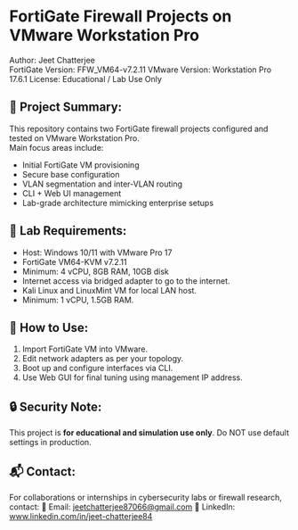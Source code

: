 FortiGate Firewall Projects on VMware Workstation Pro
=====================================================

Author: Jeet Chatterjee  
FortiGate Version: FFW_VM64-v7.2.11 
VMware Version: Workstation Pro 17.6.1 
License: Educational / Lab Use Only

🔰 Project Summary:
-------------------
This repository contains two FortiGate firewall projects configured and tested on VMware Workstation Pro.  
Main focus areas include:
- Initial FortiGate VM provisioning
- Secure base configuration
- VLAN segmentation and inter-VLAN routing
- CLI + Web UI management
- Lab-grade architecture mimicking enterprise setups

🧪 Lab Requirements:
--------------------
- Host: Windows 10/11 with VMware Pro 17
- FortiGate VM64-KVM v7.2.11 
- Minimum: 4 vCPU, 8GB RAM, 10GB disk
- Internet access via bridged adapter to go to the internet. 
- Kali Linux and LinuxMint VM for local LAN host. 
- Minimum: 1 vCPU, 1.5GB RAM. 

📎 How to Use:
--------------
1. Import FortiGate VM into VMware.
2. Edit network adapters as per your topology.
3. Boot up and configure interfaces via CLI.
4. Use Web GUI for final tuning using management IP address. 

🔒 Security Note:
-----------------
This project is **for educational and simulation use only**. Do NOT use default settings in production.

📬 Contact:
------------
For collaborations or internships in cybersecurity labs or firewall research, contact:
📧 Email: jeetchatterjee87066@gmail.com 
🔗 LinkedIn: www.linkedin.com/in/jeet-chatterjee84 
